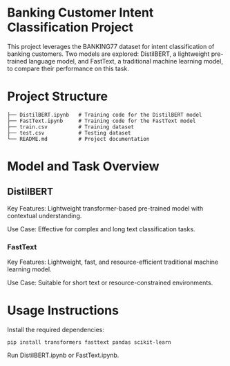 # Banking Customer Intent Classification Project
This project leverages the BANKING77 dataset for intent classification of banking customers. Two models are explored: DistilBERT, a lightweight pre-trained language model, and FastText, a traditional machine learning model, to compare their performance on this task.

# Project Structure

```plaintext
├── DistilBERT.ipynb   # Training code for the DistilBERT model
├── FastText.ipynb     # Training code for the FastText model
├── train.csv          # Training dataset
├── test.csv           # Testing dataset
└── README.md          # Project documentation
```

# Model and Task Overview
## DistilBERT
Key Features: Lightweight transformer-based pre-trained model with contextual understanding.

Use Case: Effective for complex and long text classification tasks.

### FastText
Key Features: Lightweight, fast, and resource-efficient traditional machine learning model.

Use Case: Suitable for short text or resource-constrained environments.

# Usage Instructions
Install the required dependencies:

```
pip install transformers fasttext pandas scikit-learn
```
Run DistilBERT.ipynb or FastText.ipynb.
